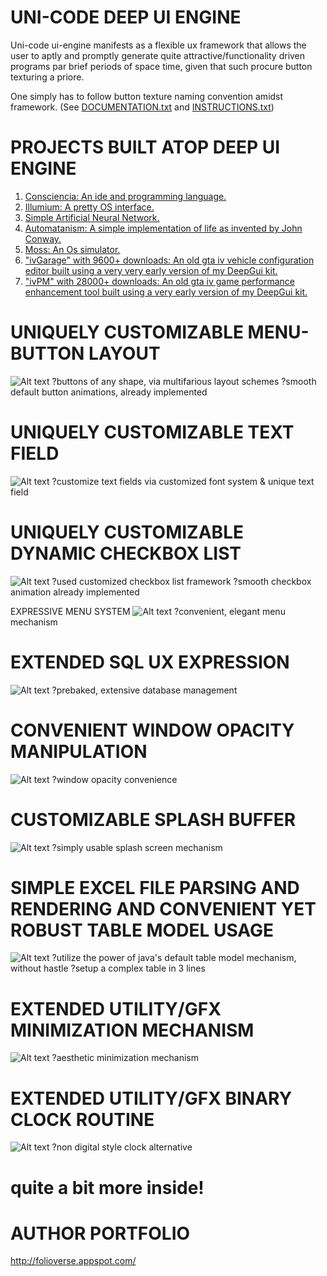 UNI-CODE DEEP UI ENGINE
===================================
Uni-code ui-engine manifests as a flexible ux framework that allows the user
to aptly and promptly generate quite attractive/functionality driven programs par brief periods of space time, given that such procure
button texturing a priore.

One simply has to follow button texture naming convention amidst framework. (See [DOCUMENTATION.txt](https://github.com/JordanMicahBennett/UNI_CODE-DEEP-UI-ENGINE/blob/master/DOCUMENTATION.txt) and [INSTRUCTIONS.txt](https://github.com/JordanMicahBennett/UNI_CODE-DEEP-UI-ENGINE/blob/master/INSTRUCTIONS.txt))

PROJECTS BUILT ATOP DEEP UI ENGINE
===================================
1. [Consciencia: An ide and programming language.](https://github.com/JordanMicahBennett/CONSCIENCIA)
2. [Illumium: A pretty OS interface.](
https://github.com/JordanMicahBennett/BRAIN-UNIVERSE-SYNONYMOUS-INTERFACE)
3. [Simple Artificial Neural Network.](https://github.com/JordanMicahBennett/SIMPLE-NEURAL-NETWORK)
4. [Automatanism: A simple implementation of life as invented by John Conway.](https://github.com/JordanMicahBennett/AUTOMATANISM)
5. [Moss: An Os simulator.](https://github.com/JordanMicahBennett/MOSS...MICAH-OPERATING-SYSTEM-SIMULATOR)
6. ["ivGarage" with 9600+ downloads: An old gta iv vehicle configuration editor built using a very very early version of my DeepGui kit.](https://www.gtagaming.com/ivgarage-easiest-handling-editing-f14454.html)
7. ["ivPM" with 28000+ downloads: An old gta iv game performance enhancement tool built using a very early version of my DeepGui kit.](https://www.gtagaming.com/ivpm-gta-iv-performance-manager-get-more-fps-f14136.html)

UNIQUELY CUSTOMIZABLE MENU-BUTTON LAYOUT
===================================
![Alt text](https://github.com/JordanMicahBennett/UNI_CODE-DEEP-UI-ENGINE/blob/master/source-code/data/images/captures/0.png)
?buttons of any shape, via multifarious layout schemes
?smooth default button animations, already implemented


UNIQUELY CUSTOMIZABLE TEXT FIELD
===================================
![Alt text](https://github.com/JordanMicahBennett/UNI_CODE-DEEP-UI-ENGINE/blob/master/source-code/data/images/captures/1.png)
?customize text fields via customized font system & unique text field



UNIQUELY CUSTOMIZABLE DYNAMIC CHECKBOX LIST
===================================
![Alt text](https://github.com/JordanMicahBennett/UNI_CODE-DEEP-UI-ENGINE/blob/master/source-code/data/images/captures/2.png)
?used customized checkbox list framework
?smooth checkbox animation already implemented



EXPRESSIVE MENU SYSTEM
![Alt text](https://github.com/JordanMicahBennett/UNI_CODE-DEEP-UI-ENGINE/blob/master/source-code/data/images/captures/3.png)
?convenient, elegant menu mechanism


EXTENDED SQL UX EXPRESSION
===================================
![Alt text](https://github.com/JordanMicahBennett/UNI_CODE-DEEP-UI-ENGINE/blob/master/source-code/data/images/captures/9.png)
?prebaked, extensive database management 


CONVENIENT WINDOW OPACITY MANIPULATION
===================================
![Alt text](https://github.com/JordanMicahBennett/UNI_CODE-DEEP-UI-ENGINE/blob/master/source-code/data/images/captures/4.png)
?window opacity convenience


CUSTOMIZABLE SPLASH BUFFER
===================================
![Alt text](https://github.com/JordanMicahBennett/UNI_CODE-DEEP-UI-ENGINE/blob/master/source-code/data/images/captures/5.png)
?simply usable splash screen mechanism


SIMPLE EXCEL FILE PARSING AND RENDERING AND CONVENIENT YET ROBUST TABLE MODEL USAGE
===================================
![Alt text](https://github.com/JordanMicahBennett/UNI_CODE-DEEP-UI-ENGINE/blob/master/source-code/data/images/captures/6.png)
?utilize the power of java's default table model mechanism, without hastle
?setup a complex table in 3 lines


EXTENDED UTILITY/GFX MINIMIZATION MECHANISM
===================================
![Alt text](https://github.com/JordanMicahBennett/UNI_CODE-DEEP-UI-ENGINE/blob/master/source-code/data/images/captures/7.png)
?aesthetic minimization mechanism 


EXTENDED UTILITY/GFX BINARY CLOCK ROUTINE
===================================
![Alt text](https://github.com/JordanMicahBennett/UNI_CODE-DEEP-UI-ENGINE/blob/master/source-code/data/images/captures/8.png)
?non digital style clock alternative


quite a bit more inside!
===================================






AUTHOR PORTFOLIO
============================================
http://folioverse.appspot.com/
